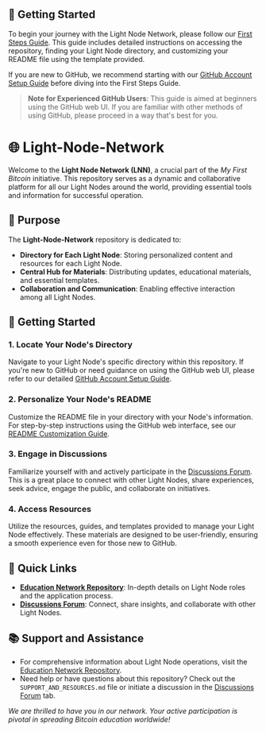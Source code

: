 ## 🚀 Getting Started

To begin your journey with the Light Node Network, please follow our [First Steps Guide](https://github.com/MyFirstBitcoin/Light-Node-Network/blob/main/LLN_FIRST_STEPS.md). This guide includes detailed instructions on accessing the repository, finding your Light Node directory, and customizing your README file using the template provided.

If you are new to GitHub, we recommend starting with our [GitHub Account Setup Guide](https://github.com/MyFirstBitcoin/Light-Node-Network/blob/main/GITHUB_ACCOUNT_SETUP.md) before diving into the First Steps Guide.
> **Note for Experienced GitHub Users**: This guide is aimed at beginners using the GitHub web UI. If you are familiar with other methods of using GitHub, please proceed in a way that's best for you.


# 🌐 Light-Node-Network

Welcome to the **Light Node Network (LNN)**, a crucial part of the *My First Bitcoin* initiative. This repository serves as a dynamic and collaborative platform for all our Light Nodes around the world, providing essential tools and information for successful operation.

## 🎯 Purpose

The **Light-Node-Network** repository is dedicated to:
- **Directory for Each Light Node**: Storing personalized content and resources for each Light Node.
- **Central Hub for Materials**: Distributing updates, educational materials, and essential templates.
- **Collaboration and Communication**: Enabling effective interaction among all Light Nodes.

## 🚀 Getting Started

### 1. **Locate Your Node's Directory**
Navigate to your Light Node's specific directory within this repository. If you're new to GitHub or need guidance on using the GitHub web UI, please refer to our detailed [GitHub Account Setup Guide](https://github.com/MyFirstBitcoin/Light-Node-Network/blob/main/GITHUB_ACCOUNT_SETUP.md).

### 2. **Personalize Your Node's README**
Customize the README file in your directory with your Node's information. For step-by-step instructions using the GitHub web interface, see our [README Customization Guide](https://github.com/MyFirstBitcoin/Light-Node-Network/blob/main/README_CUSTOMIZATION_GUIDE.md).

### 3. **Engage in Discussions**
Familiarize yourself with and actively participate in the [Discussions Forum](https://github.com/orgs/MyFirstBitcoin/discussions). This is a great place to connect with other Light Nodes, share experiences, seek advice, engage the public, and collaborate on initiatives.

### 4. **Access Resources**
Utilize the resources, guides, and templates provided to manage your Light Node effectively. These materials are designed to be user-friendly, ensuring a smooth experience even for those new to GitHub.

## 🔗 Quick Links

- **[Education Network Repository](https://github.com/MyFirstBitcoin/Education-Network)**: In-depth details on Light Node roles and the application process.
- **[Discussions Forum](https://github.com/orgs/MyFirstBitcoin/discussions)**: Connect, share insights, and collaborate with other Light Nodes.

## 📚 Support and Assistance

- For comprehensive information about Light Node operations, visit the [Education Network Repository](https://github.com/MyFirstBitcoin/Education-Network).
- Need help or have questions about this repository? Check out the `SUPPORT_AND_RESOURCES.md` file or initiate a discussion in the [Discussions Forum](https://github.com/orgs/MyFirstBitcoin/discussions) tab.

*We are thrilled to have you in our network. Your active participation is pivotal in spreading Bitcoin education worldwide!*
